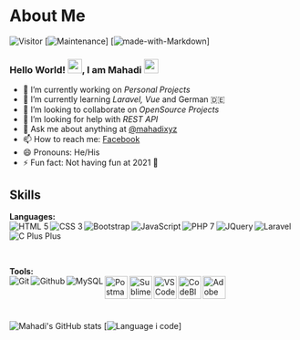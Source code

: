 # About Me

![Visitor](https://komarev.com/ghpvc/?username=mahadixyz&color=blueviolet&style=flat-square) 
[![Maintenance](https://img.shields.io/badge/Maintained%3F-yes-green.svg)]
[![made-with-Markdown](https://img.shields.io/badge/Made%20with-Markdown-1f425f.svg)]



### Hello World! <img src="https://media.giphy.com/media/hvRJCLFzcasrR4ia7z/giphy.gif" width="25px">, I am Mahadi <img src="https://emojis.slackmojis.com/emojis/images/1531849430/4246/blob-sunglasses.gif?1531849430" width="25px"/> 


- 🔭 I’m currently working on *Personal Projects*
- 🌱 I’m currently learning *Laravel, Vue* and German 🇩🇪
- 👯 I’m looking to collaborate on *OpenSource Projects*
- 🤔 I’m looking for help with *REST API*
- 💬 Ask me about anything at [@mahadixyz](https://twitter.com/mahadixyz)
- 📫 How to reach me: [Facebook](https://facebook.com/mahadixyz)
- 😄 Pronouns: He/His
- ⚡ Fun fact: Not having fun at 2021 😤

## Skills

**Languages:**
<br>
<img align="left" alt="HTML 5" title="HTML 5" src="https://img.shields.io/badge/HTML5-E34F26?style=for-the-badge&logo=html5&logoColor=white" />
<img align="left" alt="CSS 3" title="CSS 3" src="https://img.shields.io/badge/CSS3-1572B6?style=for-the-badge&logo=css3&logoColor=white" />
<img align="left" alt="Bootstrap" title="Bootstrap" src="https://img.shields.io/badge/Bootstrap-563D7C?style=for-the-badge&logo=bootstrap&logoColor=white" />
<img align="left" alt="JavaScript" title="JavaScript" src="https://img.shields.io/badge/JavaScript-F7DF1E?style=for-the-badge&logo=javascript&logoColor=black" />
<img align="left" alt="PHP 7" title="PHP 7" src="https://img.shields.io/badge/PHP-777BB4?style=for-the-badge&logo=php&logoColor=white" />
<img align="left" alt="JQuery" title="SQL" src="https://img.shields.io/badge/jQuery-0769AD?style=for-the-badge&logo=jquery&logoColor=white" />
<img align="left" alt="Laravel" title="Laravel" src="https://img.shields.io/badge/Laravel-FF2D20?style=for-the-badge&logo=laravel&logoColor=white" />
<img align="left" alt="C Plus Plus" title="C Plus Plus" src="https://img.shields.io/badge/C%2B%2B-00599C?style=for-the-badge&logo=c%2B%2B&logoColor=white" />

<br>
<br>
<br>

**Tools:**
<br>
<img align="left" alt="Git" title="Git" src="https://img.shields.io/badge/git%20-%23F05033.svg?&style=for-the-badge&logo=git&logoColor=white" />
<img align="left" alt="Github" title="Github" src="https://img.shields.io/badge/GitHub-100000?style=for-the-badge&logo=github&logoColor=white" />
<img align="left" alt="MySQL" title="MySQL" src="https://img.shields.io/badge/MySQL-00000F?style=for-the-badge&logo=mysql&logoColor=white" />
<img align="left" alt="Postman" title="Postman" width="40px" src="https://raw.githubusercontent.com/mahadixyz/mahadixyz/master/logo/postman.jpg" />
<img align="left" alt="Sublime Text 3" title="Sublime Text 3" width="40px" src="https://raw.githubusercontent.com/mahadixyz/mahadixyz/master/logo/sublime-text.jpg" />
<img align="left" alt="VS Code" title="VS Code" width="40px" src="https://raw.githubusercontent.com/mahadixyz/mahadixyz/master/logo/vs-code.jpg" />
<img align="left" alt="CodeBlocks" title="CodeBlocks" width="40px" src="https://raw.githubusercontent.com/mahadixyz/mahadixyz/master/logo/codeblocks.jpg" />
<img align="left" alt="Adobe Photoshop" title="Adobe Photoshop" width="40px" src="https://raw.githubusercontent.com/mahadixyz/mahadixyz/master/logo/photoshop.jpg" />

<br>
<br>
<br>

![Mahadi's GitHub stats](https://github-readme-stats.vercel.app/api?username=mahadixyz&show_icons=true&theme=dracula)
[![Language i code](https://github-readme-stats.vercel.app/api/top-langs/?username=mahadixyz&theme=dracula)]

